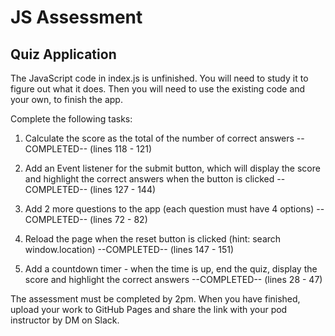 # JS Assessment

## Quiz Application

The JavaScript code in index.js is unfinished. You will need to study it to figure out what it does. Then you will need to use the existing code and your own, to finish the app.

Complete the following tasks:

1. Calculate the score as the total of the number of correct answers  --COMPLETED--  (lines 118 - 121)

2. Add an Event listener for the submit button, which will display the score and highlight the correct answers when the button is clicked  --COMPLETED--  (lines 127 - 144)

3. Add 2 more questions to the app (each question must have 4 options)  --COMPLETED--  (lines 72 - 82)

4. Reload the page when the reset button is clicked (hint: search window.location)  --COMPLETED--  (lines 147 - 151)

5. Add a countdown timer - when the time is up, end the quiz, display the score and highlight the correct answers --COMPLETED-- (lines 28 - 47)

The assessment must be completed by 2pm. When you have finished, upload your work to GitHub Pages and share the link with your
pod instructor by DM on Slack.

